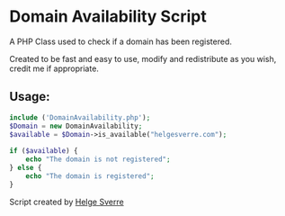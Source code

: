 Domain Availability Script
===================

A PHP Class used to check if a domain has been registered.

Created to be fast and easy to use, modify and redistribute as you wish, credit me if appropriate.


## Usage:

```php
include ('DomainAvailability.php');  
$Domain = new DomainAvailability;  
$available = $Domain->is_available("helgesverre.com");
 
if ($available) {
    echo "The domain is not registered";
} else {
    echo "The domain is registered";
}
```



Script created by [Helge Sverre](https://helgesverre.com)
